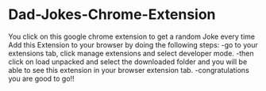 # Dad-Jokes-Chrome-Extension
You click on this google chrome extension to get a random Joke every time
Add this Extension to your browser by doing the following steps:
-go to your extensions tab, click manage extensions and select developer mode.
-then click on load unpacked and select the downloaded folder and you will be able to see this extension in your browser extension tab.
-congratulations you are good to go!!
